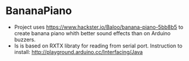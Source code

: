 # BananaPiano
  * Project uses https://www.hackster.io/Baloo/banana-piano-5bb8b5 to create banana piano whith better sound effects than on Arduino buzzers.
  * Is is based on RXTX libraty for reading from serial port. Instruction to install: http://playground.arduino.cc/Interfacing/Java
